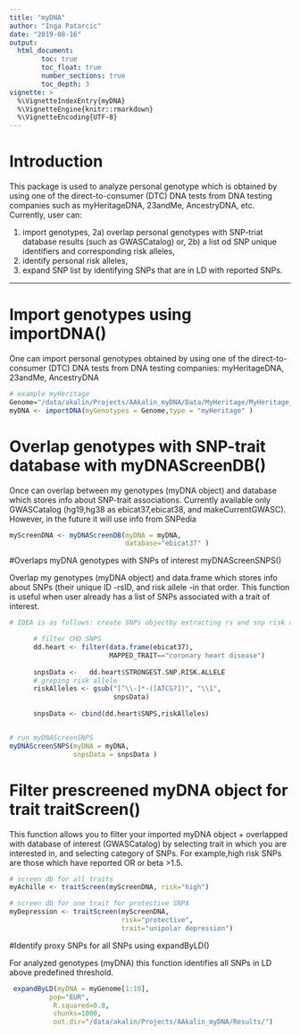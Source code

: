 ```yaml
---
title: "myDNA"
author: "Inga Patarcic"
date: "2019-08-16"
output:  
  html_document:
        toc: true
        toc_float: true
        number_sections: true
        toc_depth: 3
vignette: >
  %\VignetteIndexEntry{myDNA}
  %\VignetteEngine{knitr::rmarkdown}
  %\VignetteEncoding{UTF-8}
---
```





# Introduction

This package is used to analyze personal genotype which is obtained by using one of the direct-to-consumer (DTC) DNA tests from DNA testing companies such as myHeritageDNA, 23andMe, AncestryDNA, etc.
Currently, user can:
1) import genotypes, 
2a) overlap personal genotypes with SNP-triat database results 
(such as GWASCatalog) or,
2b) a list od SNP unique identifiers and corresponding risk alleles,
3) identify personal risk alleles, 
4) expand SNP list by identifying SNPs that are in LD with reported SNPs. 




-----------------------------------------------------------------------------


# Import genotypes using importDNA()

One can import personal genotypes obtained by using one of the
direct-to-consumer (DTC) DNA tests from DNA testing companies: myHeritageDNA, 23andMe, AncestryDNA


```r
# example myHeritage
Genome="/data/akalin/Projects/AAkalin_myDNA/Data/MyHeritage/MyHeritage_raw_dna_dataInga/MyHeritage_raw_dna_data.csv"
myDNA <- importDNA(myGenotypes = Genome,type = "myHeritage" )
```




# Overlap genotypes with SNP-trait database with myDNAScreenDB()

Once can overlap between my genotypes (myDNA object) and database which stores 
info about SNP-trait associations. Currently available only GWASCatalog
(hg19,hg38 as ebicat37,ebicat38, and makeCurrentGWASC). However,
in the future it will use info from SNPedia


```r
myScreenDNA <- myDNAScreenDB(myDNA = myDNA,
                             database="ebicat37" )
```






#Overlaps myDNA genotypes with SNPs of interest myDNAScreenSNPS()

Overlap my genotypes (myDNA object) and data.frame which stores info about SNPs (their unique ID -rsID, and risk allele -in that order. This function is useful when user already has a list of SNPs associated with a trait of interest.


```r
# IDEA is as follows: create SNPs objectby extracting rs and snp risk alleles, and extract those for coronary heart disease

      # filter CHD SNPS
      dd.heart <- filter(data.frame(ebicat37),
                         MAPPED_TRAIT=="coronary heart disease")
      
      snpsData <-   dd.heart$STRONGEST.SNP.RISK.ALLELE
      # greping risk allele
      riskAlleles <- gsub("[^\\-]*-([ATCG?])", "\\1",
                          snpsData)
      
      snpsData <- cbind(dd.heart$SNPS,riskAlleles)


# run myDNAScreenSNPS
myDNAScreenSNPS(myDNA = myDNA,
                snpsData = snpsData )
```






# Filter prescreened myDNA object for trait traitScreen()

This function allows you to filter your imported myDNA object +
overlapped with database of interest (GWASCatalog) by selecting trait in which you are interested in, and selecting category of SNPs. For example,high risk SNPs are those which have reported OR or beta >1.5.


```r
# screen db for all traits
myAchille <- traitScreen(myScreenDNA, risk="high")

# screen db for one trait for protective SNPA
myDepression <- traitScreen(myScreenDNA,
                            risk="protective",
                            trait="unipolar depression")
```



#Identify proxy SNPs for all SNPs using expandByLD()


For analyzed genotypes (myDNA) this function identifies all SNPs
 in LD above predefined threshold. 
 
 

```r
 expandByLD(myDNA = myGenome[1:10],
          pop="EUR",
           R.squared=0.8,
           chunks=1000,
           out.dir="/data/akalin/Projects/AAkalin_myDNA/Results/")
```
